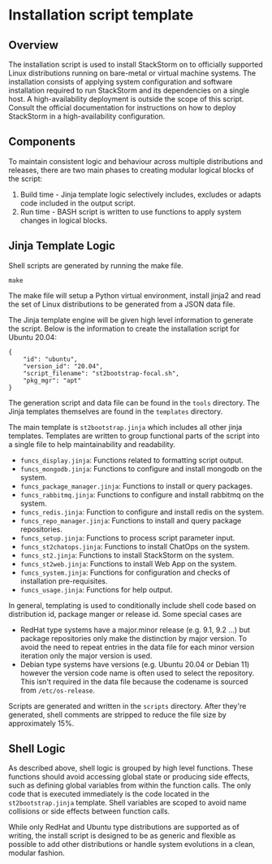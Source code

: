 # Installation script template

## Overview

The installation script is used to install StackStorm on to officially supported Linux distributions running on bare-metal or virtual machine systems.  The installation consists of applying system configuration and software installation required to run StackStorm and its dependencies on a single host.  A high-availability deployment is outside the scope of this script.  Consult the official documentation for instructions on how to deploy StackStorm in a high-availability configuration.

## Components

To maintain consistent logic and behaviour across multiple distributions and releases, there are two main phases to creating modular logical blocks of the script:

1. Build time - Jinja template logic selectively includes, excludes or adapts code included in the output script.
2. Run time - BASH script is written to use functions to apply system changes in logical blocks.

## Jinja Template Logic

Shell scripts are generated by running the make file.

`make`

The make file will setup a Python virtual environment, install jinja2 and read the set of Linux distributions to be generated from a JSON data file.

The Jinja template engine will be given high level information to generate the script.  Below is the information to create the installation script for Ubuntu 20.04:
```
{
    "id": "ubuntu",
    "version_id": "20.04",
    "script_filename": "st2bootstrap-focal.sh",
    "pkg_mgr": "apt"
}
```
The generation script and data file can be found in the `tools` directory.  The Jinja templates themselves are found in the `templates` directory.

The main template is `st2bootstrap.jinja` which includes all other jinja templates.  Templates are written to group functional parts of the script into a single file to help maintainability and readability.

- `funcs_display.jinja`: Functions related to formatting script output.
- `funcs_mongodb.jinja`: Functions to configure and install mongodb on the system.
- `funcs_package_manager.jinja`: Functions to install or query packages.
- `funcs_rabbitmq.jinja`: Functions to configure and install rabbitmq on the system.
- `funcs_redis.jinja`: Function to configure and install redis on the system.
- `funcs_repo_manager.jinja`:  Functions to install and query package repositories.
- `funcs_setup.jinja`: Functions to process script parameter input.
- `funcs_st2chatops.jinja`: Functions to install ChatOps on the system.
- `funcs_st2.jinja`: Functions to install StackStorm on the system.
- `funcs_st2web.jinja`: Functions to install Web App on the system.
- `funcs_system.jinja`: Functions for configuration and checks of installation pre-requisites.
- `funcs_usage.jinja`: Functions for help output.

In general, templating is used to conditionally include shell code based on distribution id, package manger or release id.
Some special cases are
  - RedHat type systems have a major.minor release (e.g. 9.1, 9.2 ...) but package repositories only make the distinction by major version.  To avoid the need to repeat entries in the data file for each minor version iteration only the major version is used.
  - Debian type systems have versions (e.g. Ubuntu 20.04 or Debian 11) however the version code name is often used to select the repository.  This isn't required in the data file because the codename is sourced from `/etc/os-release`.

Scripts are generated and written in the `scripts` directory.  After they're generated, shell comments are stripped to reduce the file size by approximately 15%.

## Shell Logic

As described above, shell logic is grouped by high level functions. These functions should avoid accessing global state or producing side effects, such as defining global variables from within the function calls.
The only code that is executed immediately is the code located in the `st2bootstrap.jinja` template.  Shell variables are scoped to avoid name collisions or side effects between function calls.

While only RedHat and Ubuntu type distributions are supported as of writing, the install script is designed to be as generic and flexible as possible to add other distributions or handle system evolutions in a clean, modular fashion.
